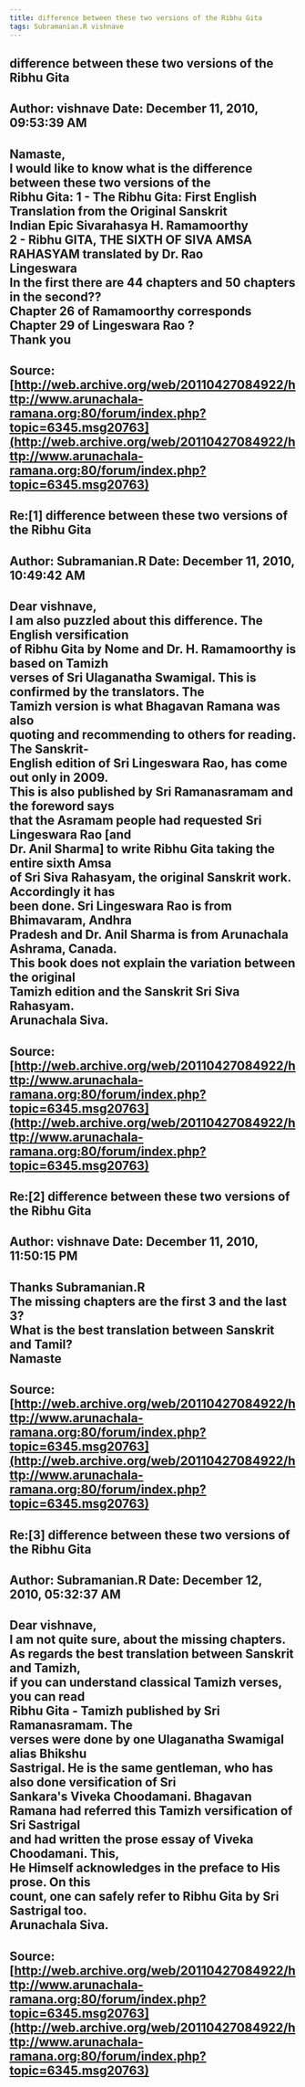 ```yaml
--- 
title: difference between these two versions of the Ribhu Gita   
tags: Subramanian.R vishnave  
---  
```

## difference between these two versions of the Ribhu Gita  
Author: vishnave            Date: December 11, 2010, 09:53:39 AM  
---  
Namaste,   
I would like to know what is the difference between these two versions of the  
Ribhu Gita: 1 - The Ribhu Gita: First English Translation from the Original Sanskrit  
Indian Epic Sivarahasya H. Ramamoorthy   
2 - Ribhu GITA, THE SIXTH OF SIVA AMSA RAHASYAM translated by Dr. Rao  
Lingeswara   
In the first there are 44 chapters and 50 chapters in the second??   
Chapter 26 of Ramamoorthy corresponds Chapter 29 of Lingeswara Rao ?   
Thank you
 ---  
Source:[http://web.archive.org/web/20110427084922/http://www.arunachala-ramana.org:80/forum/index.php?topic=6345.msg20763](http://web.archive.org/web/20110427084922/http://www.arunachala-ramana.org:80/forum/index.php?topic=6345.msg20763)   
---  

## Re:[1] difference between these two versions of the Ribhu Gita  
Author: Subramanian.R       Date: December 11, 2010, 10:49:42 AM  
---  
Dear vishnave,   
I am also puzzled about this difference. The English versification   
of Ribhu Gita by Nome and Dr. H. Ramamoorthy is based on Tamizh   
verses of Sri Ulaganatha Swamigal. This is confirmed by the translators. The  
Tamizh version is what Bhagavan Ramana was also   
quoting and recommending to others for reading. The Sanskrit-   
English edition of Sri Lingeswara Rao, has come out only in 2009.   
This is also published by Sri Ramanasramam and the foreword says   
that the Asramam people had requested Sri Lingeswara Rao [and   
Dr. Anil Sharma] to write Ribhu Gita taking the entire sixth Amsa   
of Sri Siva Rahasyam, the original Sanskrit work. Accordingly it has   
been done. Sri Lingeswara Rao is from Bhimavaram, Andhra   
Pradesh and Dr. Anil Sharma is from Arunachala Ashrama, Canada.   
This book does not explain the variation between the original   
Tamizh edition and the Sanskrit Sri Siva Rahasyam.   
Arunachala Siva.
 ---  
Source:[http://web.archive.org/web/20110427084922/http://www.arunachala-ramana.org:80/forum/index.php?topic=6345.msg20763](http://web.archive.org/web/20110427084922/http://www.arunachala-ramana.org:80/forum/index.php?topic=6345.msg20763)   
---  

## Re:[2] difference between these two versions of the Ribhu Gita  
Author: vishnave            Date: December 11, 2010, 11:50:15 PM  
---  
Thanks Subramanian.R   
The missing chapters are the first 3 and the last 3?   
What is the best translation between Sanskrit and Tamil?   
Namaste
 ---  
Source:[http://web.archive.org/web/20110427084922/http://www.arunachala-ramana.org:80/forum/index.php?topic=6345.msg20763](http://web.archive.org/web/20110427084922/http://www.arunachala-ramana.org:80/forum/index.php?topic=6345.msg20763)   
---  

## Re:[3] difference between these two versions of the Ribhu Gita  
Author: Subramanian.R       Date: December 12, 2010, 05:32:37 AM  
---  
Dear vishnave,   
I am not quite sure, about the missing chapters.   
As regards the best translation between Sanskrit and Tamizh,   
if you can understand classical Tamizh verses, you can read   
Ribhu Gita - Tamizh published by Sri Ramanasramam. The   
verses were done by one Ulaganatha Swamigal alias Bhikshu   
Sastrigal. He is the same gentleman, who has also done versification of Sri  
Sankara's Viveka Choodamani. Bhagavan   
Ramana had referred this Tamizh versification of Sri Sastrigal   
and had written the prose essay of Viveka Choodamani. This,   
He Himself acknowledges in the preface to His prose. On this   
count, one can safely refer to Ribhu Gita by Sri Sastrigal too.   
Arunachala Siva.
 ---  
Source:[http://web.archive.org/web/20110427084922/http://www.arunachala-ramana.org:80/forum/index.php?topic=6345.msg20763](http://web.archive.org/web/20110427084922/http://www.arunachala-ramana.org:80/forum/index.php?topic=6345.msg20763)   
---  

